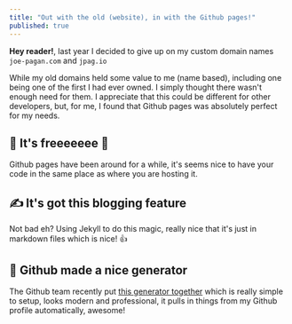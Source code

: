 ```yaml
---
title: "Out with the old (website), in with the Github pages!"
published: true
---
```


**Hey reader!**, last year I decided to give up on my custom domain names `joe-pagan.com` and `jpag.io`

While my old domains held some value to me (name based), including one being one of the first I had ever owned. I simply thought there wasn't enough need for them. I appreciate that this could be different for other developers, but, for me, I found that Github pages was absolutely perfect for my needs.

## 🤑 It's freeeeeee 🎉

Github pages have been around for a while, it's seems nice to have your code in the same place as where you are hosting it.

## ✍️ It's got this blogging feature

Not bad eh? Using Jekyll to do this magic, really nice that it's just in markdown files which is nice! 👍

## 🐙 Github made a nice generator

The Github team recently put [this generator together](https://github.dev/) which is really simple to setup, looks modern and professional, it pulls in things from my Github profile automatically, awesome!
